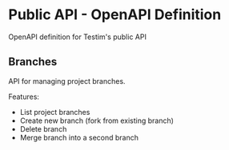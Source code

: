 # Public API - OpenAPI Definition
OpenAPI definition for Testim's public API



## Branches
API for managing project branches. 

Features:
- List project branches
- Create new branch (fork from existing branch)
- Delete branch
- Merge branch into a second branch
